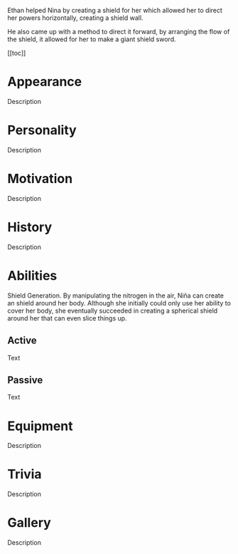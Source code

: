 Ethan helped Nina by creating a shield for her which allowed her to direct her powers horizontally, creating a shield wall.

He also came up with a method to direct it forward, by arranging the flow of the shield, it allowed for her to make a giant shield sword.

[[toc]]

# Appearance
Description

# Personality
Description

# Motivation
Description

# History
Description

# Abilities
Shield Generation. By manipulating the nitrogen in the air, Niña can create an shield around her body. Although she initially could only use her ability to cover her body, she eventually succeeded in creating a spherical shield around her that can even slice things up.


## Active
Text

## Passive
Text

# Equipment
Description

# Trivia
Description

# Gallery
Description
